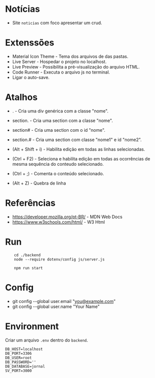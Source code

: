 # Notícias

- Site `noticias` com foco apresentar um crud.

# Extenssões

- Material Icon Theme - Tema dos arquivos de das pastas.
- Live Server - Hospedar o projeto no localhost.
- Live Preview - Possibilita a pré-visualização do arquivo HTML.
- Code Runner - Executa o arquivo js no terminal.
- Ligar o auto-save.

# Atalhos

- .<nome> - Cria uma div genérica com a classe "nome".
- section.<nome> - Cria uma section com a classe "nome".
- section#<nome> - Cria uma section com o id "nome".
- section.<nome1>#<nome2> - Cria uma section com classe "nome1" e id "nome2".

- (Alt + Shift + i) - Habilita edição em todas as linhas selecionadas.
- (Ctrl + F2) - Seleciona e habilita edição em todas as ocorrências de mesma sequência do conteudo selecionado.
- (Ctrl + ;) - Comenta o conteúdo selecionado.
- (Alt + Z) - Quebra de linha

# Referências

- https://developer.mozilla.org/pt-BR/ - MDN Web Docs
- https://www.w3schools.com/html/ - W3 Html


# Run

```
    cd ./backend
    node --require dotenv/config js/server.js

    npm run start
```

# Config

- git config --global user.email "you@example.com"
- git config --global user.name "Your Name"

# Environment

Criar um arquivo `.env` dentro do `backend`.

```
DB_HOST=localhost
DB_PORT=3306
DB_USER=root
DB_PASSWORD=''
DB_DATABASE=jornal
SV_PORT=3000
```